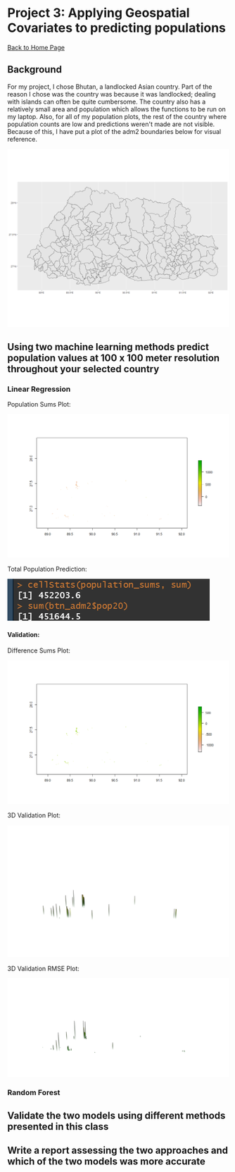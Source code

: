# Project 3: Applying Geospatial Covariates to predicting populations

[Back to Home Page](https://jeremy-swack.github.io/applied-machine-learning/)

## Background

For my project, I chose Bhutan, a landlocked Asian country. Part of the reason I chose was the country was because it was landlocked; dealing with islands can often be quite cumbersome. The country also has a relatively small area and population which allows the functions to be run on my laptop. Also, for all of my population plots, the rest of the country where population counts are low and predictions weren't made are not visible. Because of this, I have put a plot of the adm2 boundaries below for visual reference.

![img_1](btn_adm2.png)

## Using two machine learning methods predict population values at 100 x 100 meter resolution throughout your selected country

### Linear Regression

Population Sums Plot:

![img_2](btn_pop_sums.png)

Total Population Prediction:

![img_3](btn_pop_predict.png)

#### Validation:

Difference Sums Plot:

![img_4](btn_pop_diff.png)

3D Validation Plot:

![img_5](btn_3d_diff.png)

3D Validation RMSE Plot:

![img_6](btn_3d_rmse.png)

### Random Forest

## Validate the two models using different methods presented in this class

## Write a report assessing the two approaches and which of the two models was more accurate

